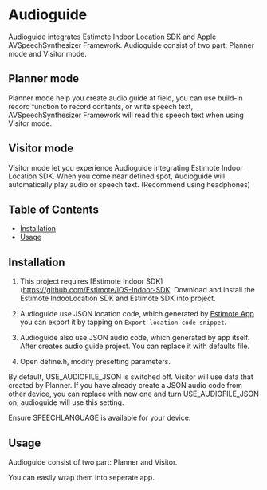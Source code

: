# Audioguide

Audioguide integrates Estimote Indoor Location SDK and Apple AVSpeechSynthesizer Framework. Audioguide consist of two part: Planner mode and Visitor mode.

## Planner mode

Planner mode help you create audio guide at field, you can use build-in record
function to record contents, or write speech text, AVSpeechSynthesizer Framework will read this speech text when using Visitor mode.

## Visitor mode

Visitor mode let you experience Audioguide integrating Estimote Indoor Location
SDK. When you come near defined spot, Audioguide will automatically play audio
or speech text. (Recommend using headphones)

## Table of Contents
* [Installation](#installation)
* [Usage](#usage)

## Installation

1. This project requires [Estimote Indoor SDK](https://github.com/Estimote/iOS-Indoor-SDK. Download and install the Estimote IndooLocation SDK and Estimote SDK into project.

2. Audioguide use JSON location code, which generated by [Estimote App](https://itunes.apple.com/us/app/estimote/id686915066?mt=8) you can export it by tapping on ```Export location code snippet```.

3. Audioguide also use JSON audio code, which generated by app itself. After
creates audio guide project. You can replace it with defaults file.

4. Open define.h, modify presetting parameters.

By default, USE_AUDIOFILE_JSON is switched off. Visitor will use data that
created by Planner. If you have already create a JSON audio code from other 
device, you can replace with new one and turn USE_AUDIOFILE_JSON on, 
audioguide will use this setting.

Ensure SPEECHLANGUAGE is available for your device.

## Usage

Audioguide consist of two part: Planner and Visitor.

You can easily wrap them into seperate app.


